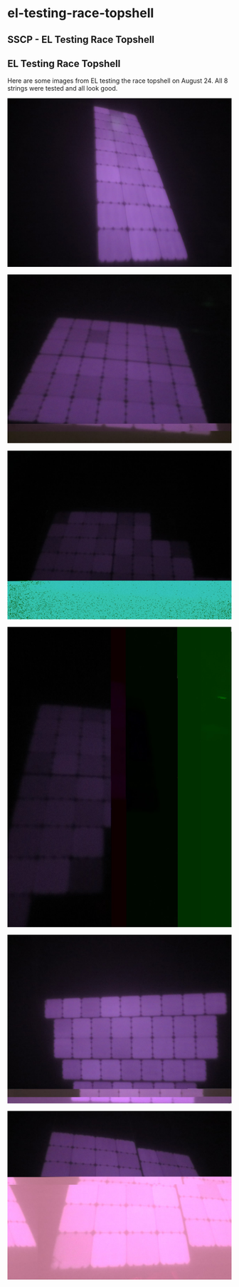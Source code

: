# el-testing-race-topshell

## SSCP - EL Testing Race Topshell

## EL Testing Race Topshell

Here are some images from EL testing the race topshell on August 24.  All 8 strings were tested and all look good.&#x20;

![](../../../../../assets/image_ab52c99678.jpg)

![](../../../../../assets/image_78384f9450.jpg)

![](../../../../../assets/image_365d782cb3.jpg)

![](../../../../../assets/image_77c4a5fa00.jpg)

![](../../../../../assets/image_6c79ffad9b.jpg)

![](../../../../../assets/image_01d7a6f65e.jpg)
